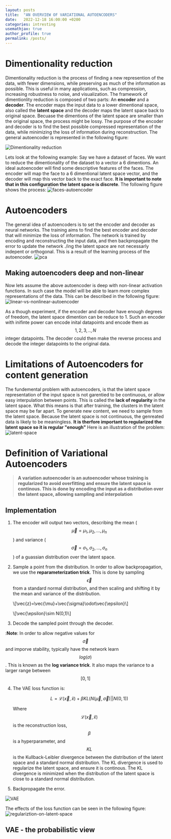 ```yaml
---
layout: posts
title:  "AN OVERVIEW OF VARIATIONAL AUTOENCODERS"
date:   2022-12-18 16:00:00 +0200
categories: intresting
usemathjax: true
author_profile: true
permalink: /posts/
---
```


# Dimentionality reduction
Dimentionality reduction is the process of finding a new represention of the data, with fewer dimensions, while preserving as much of the information as possible. This is useful in many applications, such as compression, increasing robustness to noise, and visualization. 
The framework of dimentionlity reduction is composed of two parts: An **encoder** and a **decoder**. The encoder maps the input data to a lower dimentional space, also called the **latent space** and the decoder maps the latent space back to original space. Becuase the dimentions of the latent space are smaller than the original space, the process might be lossy. The purpose of the encoder and decoder is to find the best possible compressed representation of the data, while minimizing the loss of information during reconstruction.
The general autoencoder is represented in the following figure:

![Dimentionality reduction]


Lets look at the following example: Say we have a dataset of faces. We want to reduce the dimentionality of the dataset to a vector a 6 dimentions. An ideal autoencoder will find some descriptive features of the faces. The encoder will map the face to a 6 dimentional latent space vector, and the decoder will map this vector back to the exact face. **It is important to note that in this configuration the latent space is discrete**. The following figure shows the process:
![faces-autoencoder]

# Autoencoders
The general idea of autoencoders is to set the encoder and decoder as neural networks. The training aims to find the best encoder and decoder that will minimize the loss of information. The network is trained by encoding and reconstructing the input data, and then backpropagate the error to update the network ./ing the latent space are not necessarly indepent or orthogonal. This is a result of the learning process of the autoencoder.
![pca]

## Making autoencoders deep and non-linear
Now lets assume the above autoencoder is deep with non-linear activation functions. In such case the model will be able to learn more complex representations of the data. This can be described in the following figure:
![linear-vs-nonlinear-autoencoder]

As a though experiment, if the encoder and decoder have enough degrees of freedom, the latent space dimention can be reduce to 1. Such an encoder with inifinte power can encode inital datapoints and encode them as $$1,2,3,..,N$$ integer datapoints. The decoder could then make the reverse process and decode the integer datapoints to the original data.

# Limitations of Autoencoders for content generation
The fundemental problem with autoencoders, is that the latent space representation of the input space is not garentied to be continuous, or allow easy interpulation between points. This is called the **lack of regularity** in the latent space.
What this means is that after training, the clusters in the latent space may be far apart. To generate new content, we need to sample from the latent space. Because the latent space is not continuous, the genreated data is likely to be meaningless. **It is therfore important to regularized the latent space so it is regular "enough"**
Here is an illustration of the problem:
![latent-space]

# **Definition of Variational Autoencoders**
>**A variation autoencoder is an autoencoder whose training is regularized to avoid overfitting and ensure the latent space is continous. This is done by encoding the input as a distribution over the latent space, allowing sampling and interpolation**

## Implementation
1. The encoder will output two vectors, describing the mean ($$\vec{\mu}={\mu_1,\mu_2,...,\mu_n}$$) and variance ($$\vec{\sigma}={\sigma_1,\sigma_2,...,\sigma_n}$$) of a guassian distribution over the latent space.
2. Sample a point from the distribution. In order to allow backpropagation, we use the **reparameterization trick**. This is done by sampling $$\vec{\epsilon}$$ from a standard normal distribution, and then scaling and shifting it by the mean and variance of the distribution. 

    \\[\vec{z}=\vec{\mu}+\vec{\sigma}\odot\vec{\epsilon}\\]

    \\[\vec{\epsilon}\sim N(0,1)\\]

3. Decode the sampled point through the decoder.

:**Note**: In order to allow negative values for $$\vec{\sigma}$$ and imporve stability, typically have the network learn $$log({\sigma})$$. This is known as the **log variance trick**. It also maps the variance to a larger range between $$[0,1]$$

4. The VAE loss function is: 
   
   $$
    L = \mathcal{L}(\vec{x},\hat{x}) + \beta KL(N(\vec{\mu},\vec{\sigma})||N(0,1))
   $$
   
    Where $$\mathcal{L}(\vec{x},\hat{x})$$ is the reconstruction loss, $$\beta$$ is a hyperparameter, and $$KL$$ is the Kullback-Leibler divergence between the distribution of the latent space and a standard normal distribution. The KL divergence is used to regularize the latent space, and ensure it is continous. The KL divergence is minimized when the distribution of the latent space is close to a standard normal distribution. 

5. Backpropagate the error.


![VAE]

The effects of the loss function can be seen in the following figure:
![regulariztion-on-latent-space]


## VAE - the probabilistic view


[Dimentionality reduction]: /assets/images/2022-12-18-VAE/dimentionality-reduction.png

[faces-autoencoder]: /assets/images/2022-12-18-VAE/faces-autoencoder.png 

[pca]: /assets/images/2022-12-18-VAE/pca.png

[nn-autoencoder]: /assets/images/2022-12-18-VAE/nn-autoencoders.png

[linear-vs-nonlinear-autoencoder]: /assets/images/2022-12-18-VAE/linear-vs-nonlinear-autoencoder.png

[latent-space]: /assets/images/2022-12-18-VAE/latent-space.png

[VAE]: /assets/images/2022-12-18-VAE/VAE.png

[regulariztion-on-latent-space]: /assets/images/2022-12-18-VAE/regulariztion-on-latent-space.png